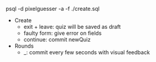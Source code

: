 psql -d pixelguesser -a -f ./create.sql

- Create
    - exit + leave: quiz will be saved as draft
    - faulty form: give error on fields
    - continue: commit newQuiz
- Rounds
    - _: commit every few seconds with visual feedback
    
